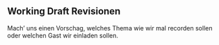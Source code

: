 ## Working Draft Revisionen

Mach’ uns einen Vorschag, welches Thema wie wir mal recorden sollen oder welchen
Gast wir einladen sollen.
